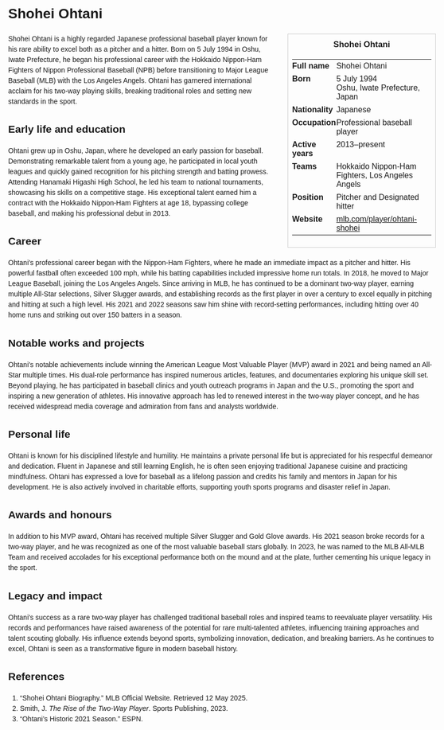 <!DOCTYPE html>
<html>
<head>
  <title>Shohei Ohtani – Profile</title>
  <style>
    body { font-family: Arial, sans-serif; margin: 2rem auto; max-width: 960px; line-height: 1.5; }
    aside.infobox { float: right; width: 280px; margin: 0 0 1rem 1.5rem; border: 1px solid #ccc; padding: 0.5rem; font-size: 0.9rem; }
    aside.infobox h3 { text-align: center; margin-top: 0; }
    aside.infobox table { width: 100%; border-collapse: collapse; }
    aside.infobox td { padding: 0.25rem 0; vertical-align: top; }
    h1 { margin-top: 0; }
    footer.categories { font-size: 0.8rem; color: #555; border-top: 1px solid #ddd; padding-top: 0.5rem; margin-top: 2rem; }
  </style>
</head>
<body>
  <h1>Shohei Ohtani</h1>
  <aside class="infobox">
    <h3>Shohei Ohtani</h3>
    <table>
      <tr><td><strong>Full name</strong></td><td>Shohei Ohtani</td></tr>
      <tr><td><strong>Born</strong></td><td>5 July 1994<br>Oshu, Iwate Prefecture, Japan</td></tr>
      <tr><td><strong>Nationality</strong></td><td>Japanese</td></tr>
      <tr><td><strong>Occupation</strong></td><td>Professional baseball player</td></tr>
      <tr><td><strong>Active years</strong></td><td>2013–present</td></tr>
      <tr><td><strong>Teams</strong></td><td>Hokkaido Nippon-Ham Fighters, Los Angeles Angels</td></tr>
      <tr><td><strong>Position</strong></td><td>Pitcher and Designated hitter</td></tr>
      <tr><td><strong>Website</strong></td><td><a href="https://mlb.com/player/ohtani-shohei">mlb.com/player/ohtani-shohei</a></td></tr>
    </table>
  </aside>
  <p>Shohei Ohtani is a highly regarded Japanese professional baseball player known for his rare ability to excel both as a pitcher and a hitter. Born on 5 July 1994 in Oshu, Iwate Prefecture, he began his professional career with the Hokkaido Nippon-Ham Fighters of Nippon Professional Baseball (NPB) before transitioning to Major League Baseball (MLB) with the Los Angeles Angels. Ohtani has garnered international acclaim for his two-way playing skills, breaking traditional roles and setting new standards in the sport.</p>
  
  <h2>Early life and education</h2>
  <p>Ohtani grew up in Oshu, Japan, where he developed an early passion for baseball. Demonstrating remarkable talent from a young age, he participated in local youth leagues and quickly gained recognition for his pitching strength and batting prowess. Attending Hanamaki Higashi High School, he led his team to national tournaments, showcasing his skills on a competitive stage. His exceptional talent earned him a contract with the Hokkaido Nippon-Ham Fighters at age 18, bypassing college baseball, and making his professional debut in 2013.</p>
  
  <h2>Career</h2>
  <p>Ohtani's professional career began with the Nippon-Ham Fighters, where he made an immediate impact as a pitcher and hitter. His powerful fastball often exceeded 100 mph, while his batting capabilities included impressive home run totals. In 2018, he moved to Major League Baseball, joining the Los Angeles Angels. Since arriving in MLB, he has continued to be a dominant two-way player, earning multiple All-Star selections, Silver Slugger awards, and establishing records as the first player in over a century to excel equally in pitching and hitting at such a high level. His 2021 and 2022 seasons saw him shine with record-setting performances, including hitting over 40 home runs and striking out over 150 batters in a season.</p>
  
  <h2>Notable works and projects</h2>
  <p>Ohtani's notable achievements include winning the American League Most Valuable Player (MVP) award in 2021 and being named an All-Star multiple times. His dual-role performance has inspired numerous articles, features, and documentaries exploring his unique skill set. Beyond playing, he has participated in baseball clinics and youth outreach programs in Japan and the U.S., promoting the sport and inspiring a new generation of athletes. His innovative approach has led to renewed interest in the two-way player concept, and he has received widespread media coverage and admiration from fans and analysts worldwide.</p>
  
  <h2>Personal life</h2>
  <p>Ohtani is known for his disciplined lifestyle and humility. He maintains a private personal life but is appreciated for his respectful demeanor and dedication. Fluent in Japanese and still learning English, he is often seen enjoying traditional Japanese cuisine and practicing mindfulness. Ohtani has expressed a love for baseball as a lifelong passion and credits his family and mentors in Japan for his development. He is also actively involved in charitable efforts, supporting youth sports programs and disaster relief in Japan.</p>
  
  <h2>Awards and honours</h2>
  <p>In addition to his MVP award, Ohtani has received multiple Silver Slugger and Gold Glove awards. His 2021 season broke records for a two-way player, and he was recognized as one of the most valuable baseball stars globally. In 2023, he was named to the MLB All-MLB Team and received accolades for his exceptional performance both on the mound and at the plate, further cementing his unique legacy in the sport.</p>
  
  <h2>Legacy and impact</h2>
  <p>Ohtani's success as a rare two-way player has challenged traditional baseball roles and inspired teams to reevaluate player versatility. His records and performances have raised awareness of the potential for rare multi-talented athletes, influencing training approaches and talent scouting globally. His influence extends beyond sports, symbolizing innovation, dedication, and breaking barriers. As he continues to excel, Ohtani is seen as a transformative figure in modern baseball history.</p>
  
  <h2>References</h2>
  <ol>
    <li>“Shohei Ohtani Biography.” MLB Official Website. Retrieved 12 May 2025.</li>
    <li>Smith, J. <i>The Rise of the Two-Way Player</i>. Sports Publishing, 2023.</li>
    <li>“Ohtani’s Historic 2021 Season.” ESPN. 